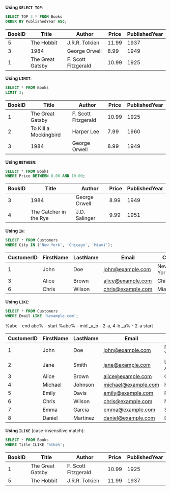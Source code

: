 **Using `SELECT TOP`**:
   ```SQL
   SELECT TOP 3 * FROM Books
   ORDER BY PublishedYear ASC;
   ```
   | BookID | Title                  | Author              | Price | PublishedYear |
   | ------ | ---------------------- | ------------------- | ----- | ------------- |
   | 5      | The Hobbit             | J.R.R. Tolkien      | 11.99 | 1937          |
   | 3      | 1984                   | George Orwell       | 8.99  | 1949          |
   | 1      | The Great Gatsby       | F. Scott Fitzgerald | 10.99 | 1925          |


**Using `LIMIT`**:
   ```SQL
   SELECT * FROM Books
   LIMIT 3;
   ```
   | BookID | Title                  | Author              | Price | PublishedYear |
   | ------ | ---------------------- | ------------------- | ----- | ------------- |
   | 1      | The Great Gatsby       | F. Scott Fitzgerald | 10.99 | 1925          |
   | 2      | To Kill a Mockingbird  | Harper Lee          | 7.99  | 1960          |
   | 3      | 1984                   | George Orwell       | 8.99  | 1949          |

**Using `BETWEEN`**:
   ```SQL
   SELECT * FROM Books
   WHERE Price BETWEEN 8.00 AND 10.00;
   ```
   | BookID | Title                  | Author              | Price | PublishedYear |
   | ------ | ---------------------- | ------------------- | ----- | ------------- |
   | 3      | 1984                   | George Orwell       | 8.99  | 1949          |
   | 4      | The Catcher in the Rye | J.D. Salinger       | 9.99  | 1951          |

**Using `IN`**:
   ```SQL
   SELECT * FROM Customers
   WHERE City IN ('New York', 'Chicago', 'Miami');
   ```
   | CustomerID | FirstName | LastName | Email            | City     |
   | ---------- | --------- | -------- | ---------------- | -------- |
   | 1          | John      | Doe      | john@example.com | New York |
   | 3          | Alice     | Brown    | alice@example.com| Chicago  |
   | 6          | Chris     | Wilson   | chris@example.com| Miami    |

**Using `LIKE`**:
   ```SQL
   SELECT * FROM Customers
   WHERE Email LIKE '%example.com';
   ```
   %abc - end 
   abc% - start
   %abc% - mid
   _a_b - 2-a, 4-b
   _a% - 2-a start
   
   | CustomerID | FirstName | LastName | Email               | City        |
   | ---------- | --------- | -------- | ------------------- | ----------- |
   | 1          | John      | Doe      | john@example.com    | New York    |
   | 2          | Jane      | Smith    | jane@example.com    | Los Angeles |
   | 3          | Alice     | Brown    | alice@example.com   | Chicago     |
   | 4          | Michael   | Johnson  | michael@example.com | Houston     |
   | 5          | Emily     | Davis    | emily@example.com   | Phoenix     |
   | 6          | Chris     | Wilson   | chris@example.com   | Miami       |
   | 7          | Emma      | Garcia   | emma@example.com    | Seattle     |
   | 8          | Daniel    | Martinez | daniel@example.com  | Denver      |

**Using `ILIKE`** (case-insensitive match):
   ```SQL
   SELECT * FROM Books
   WHERE Title ILIKE '%the%';
   ```
   | BookID | Title                  | Author              | Price | PublishedYear |
   | ------ | ---------------------- | ------------------- | ----- | ------------- |
   | 1      | The Great Gatsby       | F. Scott Fitzgerald | 10.99 | 1925          |
   | 5      | The Hobbit             | J.R.R. Tolkien      | 11.99 | 1937          |